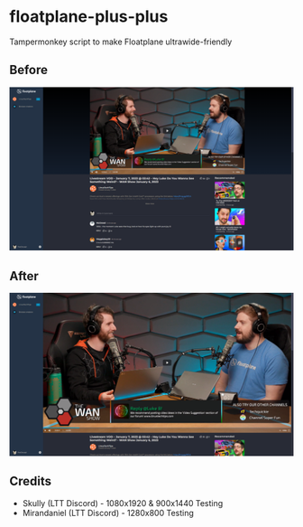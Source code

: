 # floatplane-plus-plus
Tampermonkey script to make Floatplane ultrawide-friendly

## Before
![Before](/Before.png)

## After
![After](/After.png)

## Credits
- Skully (LTT Discord) - 1080x1920 & 900x1440 Testing
- Mirandaniel (LTT Discord) - 1280x800 Testing

